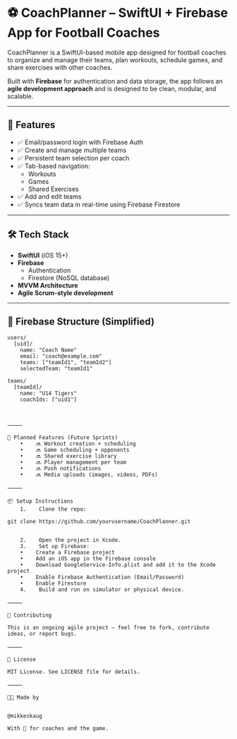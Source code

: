 # ⚽️ CoachPlanner – SwiftUI + Firebase App for Football Coaches

CoachPlanner is a SwiftUI-based mobile app designed for football coaches to organize and manage their teams, plan workouts, schedule games, and share exercises with other coaches.

Built with **Firebase** for authentication and data storage, the app follows an **agile development approach** and is designed to be clean, modular, and scalable.

---

## 🚀 Features

- ✅ Email/password login with Firebase Auth
- ✅ Create and manage multiple teams
- ✅ Persistent team selection per coach
- ✅ Tab-based navigation:
  - Workouts
  - Games
  - Shared Exercises
- ✅ Add and edit teams
- ✅ Syncs team data in real-time using Firebase Firestore

---

## 🛠 Tech Stack

- **SwiftUI** (iOS 15+)
- **Firebase**
  - Authentication
  - Firestore (NoSQL database)
- **MVVM Architecture**
- **Agile Scrum-style development**

---

## 📁 Firebase Structure (Simplified)

```plaintext
users/
  [uid]/
    name: "Coach Name"
    email: "coach@example.com"
    teams: ["teamId1", "teamId2"]
    selectedTeam: "teamId1"

teams/
  [teamId]/
    name: "U14 Tigers"
    coachIds: ["uid1"]



⸻

🧩 Planned Features (Future Sprints)
    •    🔜 Workout creation + scheduling
    •    🔜 Game scheduling + opponents
    •    🔜 Shared exercise library
    •    🔜 Player management per team
    •    🔜 Push notifications
    •    🔜 Media uploads (images, videos, PDFs)

⸻

📦 Setup Instructions
    1.    Clone the repo:

git clone https://github.com/yourusername/CoachPlanner.git


    2.    Open the project in Xcode.
    3.    Set up Firebase:
    •    Create a Firebase project
    •    Add an iOS app in the Firebase console
    •    Download GoogleService-Info.plist and add it to the Xcode project
    •    Enable Firebase Authentication (Email/Password)
    •    Enable Firestore
    4.    Build and run on simulator or physical device.

⸻

🤝 Contributing

This is an ongoing agile project — feel free to fork, contribute ideas, or report bugs.

⸻

📄 License

MIT License. See LICENSE file for details.

⸻

👨‍💻 Made by


@mikkeskaug

With 💙 for coaches and the game.
